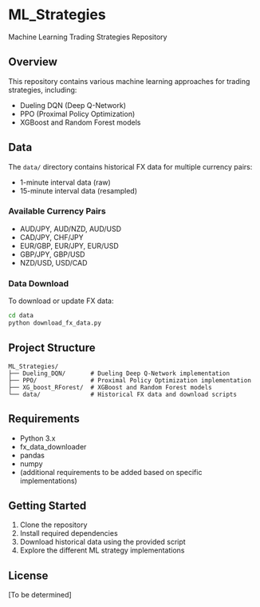 # ML_Strategies

Machine Learning Trading Strategies Repository

## Overview

This repository contains various machine learning approaches for trading strategies, including:
- Dueling DQN (Deep Q-Network)
- PPO (Proximal Policy Optimization)
- XGBoost and Random Forest models

## Data

The `data/` directory contains historical FX data for multiple currency pairs:
- 1-minute interval data (raw)
- 15-minute interval data (resampled)

### Available Currency Pairs
- AUD/JPY, AUD/NZD, AUD/USD
- CAD/JPY, CHF/JPY
- EUR/GBP, EUR/JPY, EUR/USD
- GBP/JPY, GBP/USD
- NZD/USD, USD/CAD

### Data Download

To download or update FX data:
```bash
cd data
python download_fx_data.py
```

## Project Structure

```
ML_Strategies/
├── Dueling_DQN/       # Dueling Deep Q-Network implementation
├── PPO/               # Proximal Policy Optimization implementation
├── XG_boost_RForest/  # XGBoost and Random Forest models
└── data/              # Historical FX data and download scripts
```

## Requirements

- Python 3.x
- fx_data_downloader
- pandas
- numpy
- (additional requirements to be added based on specific implementations)

## Getting Started

1. Clone the repository
2. Install required dependencies
3. Download historical data using the provided script
4. Explore the different ML strategy implementations

## License

[To be determined]